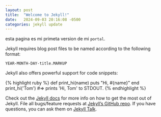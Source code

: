 ```yaml
---
layout: post
title:  "Welcome to Jekyll!"
date:   2024-09-03 20:16:08 -0500
categories: jekyll update
---
```

esta pagina es mi primeta version de mi `portal`.



Jekyll requires blog post files to be named according to the following format:

`YEAR-MONTH-DAY-title.MARKUP`



Jekyll also offers powerful support for code snippets:

{% highlight ruby %}
def print_hi(name)
  puts "Hi, #{name}"
end
print_hi('Tom')
#=> prints 'Hi, Tom' to STDOUT.
{% endhighlight %}

Check out the [Jekyll docs][jekyll-docs] for more info on how to get the most out of Jekyll. File all bugs/feature requests at [Jekyll’s GitHub repo][jekyll-gh]. If you have questions, you can ask them on [Jekyll Talk][jekyll-talk].

[jekyll-docs]: https://jekyllrb.com/docs/home
[jekyll-gh]:   https://github.com/jekyll/jekyll
[jekyll-talk]: https://talk.jekyllrb.com/
